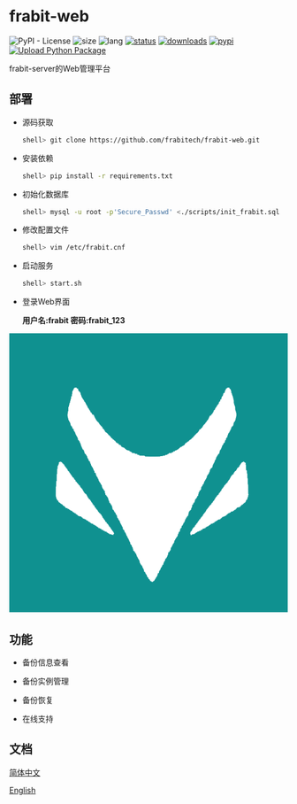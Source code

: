 # frabit-web
![PyPI - License](https://img.shields.io/github.com/frabitech/frabit-web)
![size](https://img.shields.io/github/repo-size/blylei/frabit)
![lang](https://img.shields.io/pypi/pyversions/frabit)
[![status](https://img.shields.io/github/checks-status/blylei/frabit/master)](https://github.com/blylei/frabit/releases)
[![downloads](https://img.shields.io/github/downloads/blylei/frabit/total.svg)](https://github.com/blylei/frabit/releases)
[![pypi](https://img.shields.io/pypi/v/frabit)](https://github.com/blylei/frabit/releases)
[![Upload Python Package](https://github.com/blylei/frabit/actions/workflows/python-publish.yml/badge.svg)](https://github.com/blylei/frabit/actions/workflows/python-publish.yml)

frabit-server的Web管理平台

## 部署

 - 源码获取
   ```bash
   shell> git clone https://github.com/frabitech/frabit-web.git
   ```
 - 安装依赖
   ```bash
   shell> pip install -r requirements.txt 
   ```
 - 初始化数据库
   ```bash
   shell> mysql -u root -p'Secure_Passwd' <./scripts/init_frabit.sql
   ```
 - 修改配置文件
   ```bash
   shell> vim /etc/frabit.cnf
   ```
 - 启动服务
   ```bash
   shell> start.sh
   ```
- 登录Web界面

  **用户名:frabit 密码:frabit_123**

 ![login](images/login.png)
   



## 功能

 - 备份信息查看

 - 备份实例管理

 - 备份恢复

 - 在线支持

## 文档

[简体中文](docs/zh/README.md)

[English](docs/en/README.md)